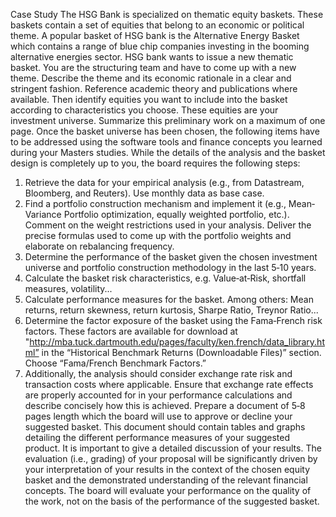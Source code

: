 Case Study
The HSG Bank is specialized on thematic equity baskets. These baskets contain a set of equities that belong to an economic or political theme. A popular basket of HSG bank is the Alternative Energy Basket which contains a range of blue chip companies investing in the booming alternative energies sector.
HSG bank wants to issue a new thematic basket. You are the structuring team and have to come up with a new theme. Describe the theme and its economic rationale in a clear and stringent fashion. Reference academic theory and publications where available. Then identify equities you want to include into the basket according to characteristics you choose. These equities are your investment universe. Summarize this preliminary work on a maximum of one page.
Once the basket universe has been chosen, the following items have to be addressed using the software tools and finance concepts you learned during your Masters studies. While the details of the analysis and the basket design is completely up to you, the board requires the following steps:
1. Retrieve the data for your empirical analysis (e.g., from Datastream, Bloomberg, and Reuters). Use monthly data as base case.
2. Find a portfolio construction mechanism and implement it (e.g., Mean‐Variance Portfolio optimization, equally weighted portfolio, etc.). Comment on the weight restrictions used in your analysis. Deliver the precise formulas used to come up with the portfolio weights and elaborate on rebalancing frequency.
3. Determine the performance of the basket given the chosen investment universe and portfolio construction methodology in the last 5‐10 years.
4. Calculate the basket risk characteristics, e.g. Value‐at‐Risk, shortfall measures, volatility...
5. Calculate performance measures for the basket. Among others: Mean returns, return skewness, return kurtosis, Sharpe Ratio, Treynor Ratio...
6. Determine the factor exposure of the basket using the Fama‐French risk factors. These factors are available for download at "http://mba.tuck.dartmouth.edu/pages/faculty/ken.french/data_library.html” in the “Historical Benchmark Returns (Downloadable Files)” section. Choose “Fama/French Benchmark Factors.”
7. Additionally, the analysis should consider exchange rate risk and transaction costs where applicable. Ensure that exchange rate effects are properly accounted for in your performance calculations and describe concisely how this is achieved.
Prepare a document of 5‐8 pages length which the board will use to approve or decline your suggested basket. This document should contain tables and graphs detailing the different performance measures of your suggested product. It is important to give a detailed discussion of your results. The evaluation (i.e., grading) of your proposal will be significantly driven by your interpretation of your results in the context of the chosen equity basket and the demonstrated understanding of the relevant financial concepts. The board will evaluate your performance on the quality of the work, not on the basis of the performance of the suggested basket.
